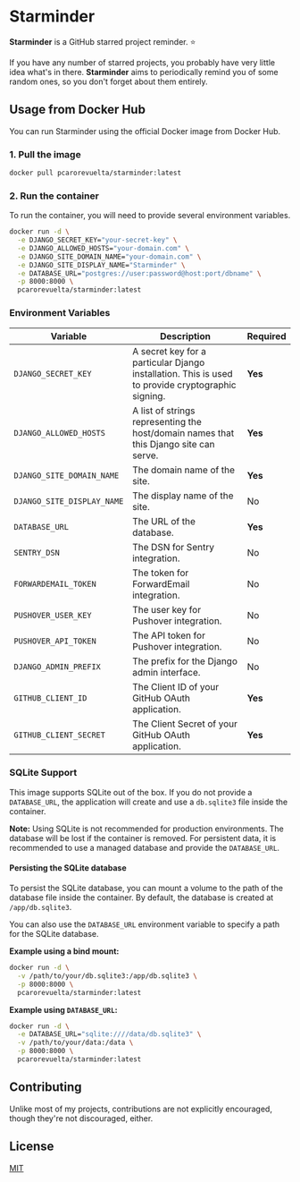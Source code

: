# Starminder

**Starminder** is a GitHub starred project reminder. ⭐

If you have any number of starred projects, you probably have very little idea what's in there. **Starminder** aims to periodically remind you of some random ones, so you don't forget about them entirely.


## Usage from Docker Hub

You can run Starminder using the official Docker image from Docker Hub.

### 1. Pull the image

```bash
docker pull pcarorevuelta/starminder:latest
```

### 2. Run the container

To run the container, you will need to provide several environment variables.

```bash
docker run -d \
  -e DJANGO_SECRET_KEY="your-secret-key" \
  -e DJANGO_ALLOWED_HOSTS="your-domain.com" \
  -e DJANGO_SITE_DOMAIN_NAME="your-domain.com" \
  -e DJANGO_SITE_DISPLAY_NAME="Starminder" \
  -e DATABASE_URL="postgres://user:password@host:port/dbname" \
  -p 8000:8000 \
  pcarorevuelta/starminder:latest
```

### Environment Variables

| Variable                   | Description                                                                                                 | Required |
| -------------------------- | ----------------------------------------------------------------------------------------------------------- | -------- |
| `DJANGO_SECRET_KEY`        | A secret key for a particular Django installation. This is used to provide cryptographic signing.           | **Yes**  |
| `DJANGO_ALLOWED_HOSTS`     | A list of strings representing the host/domain names that this Django site can serve.                       | **Yes**  |
| `DJANGO_SITE_DOMAIN_NAME`  | The domain name of the site.                                                                                | **Yes**  |
| `DJANGO_SITE_DISPLAY_NAME` | The display name of the site.                                                                               | No       |
| `DATABASE_URL`             | The URL of the database.                                                                                    | **Yes**  |
| `SENTRY_DSN`               | The DSN for Sentry integration.                                                                             | No       |
| `FORWARDEMAIL_TOKEN`       | The token for ForwardEmail integration.                                                                     | No       |
| `PUSHOVER_USER_KEY`        | The user key for Pushover integration.                                                                      | No       |
| `PUSHOVER_API_TOKEN`       | The API token for Pushover integration.                                                                     | No       |
| `DJANGO_ADMIN_PREFIX`      | The prefix for the Django admin interface.                                                                  | No       |
| `GITHUB_CLIENT_ID`         | The Client ID of your GitHub OAuth application.                                                             | **Yes**  |
| `GITHUB_CLIENT_SECRET`     | The Client Secret of your GitHub OAuth application.                                                         | **Yes**  |

### SQLite Support

This image supports SQLite out of the box. If you do not provide a `DATABASE_URL`, the application will create and use a `db.sqlite3` file inside the container.

**Note:** Using SQLite is not recommended for production environments. The database will be lost if the container is removed. For persistent data, it is recommended to use a managed database and provide the `DATABASE_URL`.

#### Persisting the SQLite database

To persist the SQLite database, you can mount a volume to the path of the database file inside the container. By default, the database is created at `/app/db.sqlite3`.

You can also use the `DATABASE_URL` environment variable to specify a path for the SQLite database.

**Example using a bind mount:**

```bash
docker run -d \
  -v /path/to/your/db.sqlite3:/app/db.sqlite3 \
  -p 8000:8000 \
  pcarorevuelta/starminder:latest
```

**Example using `DATABASE_URL`:**

```bash
docker run -d \
  -e DATABASE_URL="sqlite:////data/db.sqlite3" \
  -v /path/to/your/data:/data \
  -p 8000:8000 \
  pcarorevuelta/starminder:latest
```

## Contributing

Unlike most of my projects, contributions are not explicitly encouraged, though they're not discouraged, either.


## License

[MIT](https://choosealicense.com/licenses/mit/)

